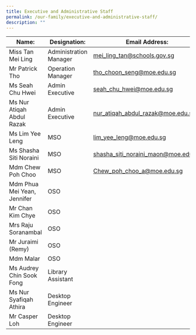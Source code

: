 ```yaml
---
title: Executive and Administrative Staff
permalink: /our-family/executive-and-administrative-staff/
description: ""
---
```

| Name: | Designation: | Email Address: |
| -------- | -------- | -------- |
| Miss Tan Mei Ling     | Administration Manager     | mei_ling_tan@schools.gov.sg     |
| Mr Patrick Tho     | Operation Manager     | tho_choon_seng@moe.edu.sg     |
| Ms Seah Chu Hwei     | Admin Executive     | seah_chu_hwei@moe.edu.sg     |
| Ms Nur Atiqah Abdul Razak     | Admin Executive     | nur_atiqah_abdul_razak@moe.edu.sg     |
| Ms Lim Yee Leng     | MSO    | lim_yee_leng@moe.edu.sg     |
| Ms Shasha Siti Noraini     | MSO    | shasha_siti_noraini_maon@moe.edu.sg     |
| Mdm Chew Poh Choo     | MSO    | Chew_poh_choo_a@moe.edu.sg     |
| Mdm Phua Mei Yean, Jennifer    | OSO    |      |
| Mr Chan Kim Chye    | OSO    |      |
| Mrs Raju Soranambal   | OSO    |      |
| Mr Juraimi (Remy)  | OSO    |      |
| Mdm Malar  | OSO    |      |
| Ms Audrey Chin Sook Fong  | Library Assistant    |      |
| Ms Nur Syafiqah Athira   | Desktop Engineer    |      |
| Mr Casper Loh  | Desktop Engineer    |      |